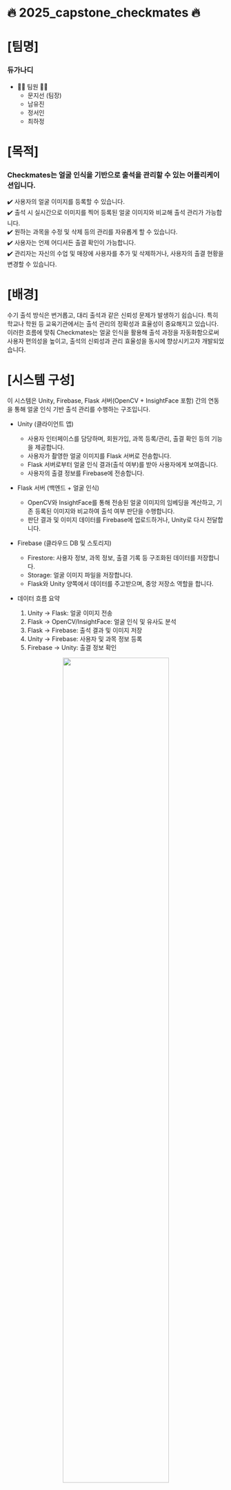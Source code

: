 # 🔥 2025_capstone_checkmates 🔥
# [팀명]
### 듀가나디 
* 👩‍💻 팀원 👩‍💻
  * 문지선 (팀장)
  * 남유진
  * 정서인
  * 최하정
    
# [목적]
### __Checkmates는 얼굴 인식을 기반으로 출석을 관리할 수 있는 어플리케이션입니다.__
✔️ 사용자의 얼굴 이미지를 등록할 수 있습니다. <br>
✔️ 출석 시 실시간으로 이미지를 찍어 등록된 얼굴 이미지와 비교해 출석 관리가 가능합니다. <br>
✔️ 원하는 과목을 수정 및 삭제 등의 관리를 자유롭게 할 수 있습니다. <br>
✔️ 사용자는 언제 어디서든 출결 확인이 가능합니다. <br>
✔️ 관리자는 자신의 수업 및 매장에 사용자를 추가 및 삭제하거나, 사용자의 출결 현황을 변경할 수 있습니다.<br>
# [배경]
수기 출석 방식은 번거롭고, 대리 출석과 같은 신뢰성 문제가 발생하기 쉽습니다. 특히 학교나 학원 등 교육기관에서는 출석 관리의 정확성과 효율성이 중요해지고 있습니다. 이러한 흐름에 맞춰 Checkmates는 얼굴 인식을 활용해 출석 과정을 자동화함으로써 사용자 편의성을 높이고, 출석의 신뢰성과 관리 효율성을 동시에 향상시키고자 개발되었습니다. <br>
# [시스템 구성]
이 시스템은 Unity, Firebase, Flask 서버(OpenCV + InsightFace 포함) 간의 연동을 통해 얼굴 인식 기반 출석 관리를 수행하는 구조입니다.

* Unity (클라이언트 앱)
  * 사용자 인터페이스를 담당하며, 회원가입, 과목 등록/관리, 출결 확인 등의 기능을 제공합니다.
  * 사용자가 촬영한 얼굴 이미지를 Flask 서버로 전송합니다.
  * Flask 서버로부터 얼굴 인식 결과(출석 여부)를 받아 사용자에게 보여줍니다.
  * 사용자의 출결 정보를 Firebase에 전송합니다.

* Flask 서버 (백엔드 + 얼굴 인식)
  * OpenCV와 InsightFace를 통해 전송된 얼굴 이미지의 임베딩을 계산하고, 기존 등록된 이미지와 비교하여 출석 여부 판단을 수행합니다.
  * 판단 결과 및 이미지 데이터를 Firebase에 업로드하거나, Unity로 다시 전달합니다.

* Firebase (클라우드 DB 및 스토리지)
  *  Firestore: 사용자 정보, 과목 정보, 출결 기록 등 구조화된 데이터를 저장합니다.
  *  Storage: 얼굴 이미지 파일을 저장합니다.
  *  Flask와 Unity 양쪽에서 데이터를 주고받으며, 중앙 저장소 역할을 합니다.
    
* 데이터 흐름 요약
  1. Unity → Flask: 얼굴 이미지 전송
  2. Flask → OpenCV/InsightFace: 얼굴 인식 및 유사도 분석
  3. Flask → Firebase: 출석 결과 및 이미지 저장
  4. Unity → Firebase: 사용자 및 과목 정보 등록
  5.	Firebase → Unity: 출결 정보 확인
  
<p align="center">
<img src="https://github.com/user-attachments/assets/5c7ba701-640f-41d2-bb04-e7aa66cedf4a" width="70%">
</p>

# [적용 기술] 
### 핵심 기술
* OpenCV: 얼굴 이미지 전처리 및 기본 이미지 처리 기능
* InsightFace: 고성능 얼굴 인식 및 임베딩 비교
* Flask: RESTful API 서버 구축 및 Unity와의 통신 처리
* Firebase Firestore: 사용자, 과목, 출결 정보 저장
* Firebase Storage: 얼굴 이미지 저장 및 관리
* Firebase Authentication: 사용자 로그인/회원가입 관리
  
### 개발 환경
<img src="https://img.shields.io/badge/Windows_11-0078D4?style=for-the-badge&logo=windows11&logoColor=white"/><img src="https://img.shields.io/badge/macOS-000000?style=for-the-badge&logo=apple&logoColor=white"/>

### 개발 도구
<img src="https://img.shields.io/badge/Unity-000000?style=for-the-badge&logo=unity&logoColor=white"/><img src="https://img.shields.io/badge/Firebase-FFCA28?style=for-the-badge&logo=firebase&logoColor=white"/><img src="https://img.shields.io/badge/Flask-000000?style=for-the-badge&logo=flask&logoColor=white"/><img src="https://img.shields.io/badge/OpenCV-5C3EE8?style=for-the-badge&logo=opencv&logoColor=white"/><img src="https://img.shields.io/badge/Visual%20Studio-5C2D91?style=for-the-badge&logo=visual-studio&logoColor=white"/>

### 개발 언어 및 프레임워크
<img src="https://img.shields.io/badge/Python-3776AB?style=for-the-badge&logo=python&logoColor=white"/><img src="https://img.shields.io/badge/C%23-239120?style=for-the-badge&logo=csharp&logoColor=white"/><img src="https://img.shields.io/badge/InsightFace-1E90FF?style=for-the-badge"/>

# [프로젝트 결과]
### 초기화면
<table>
  <tr>
    <td align="center">
     <img src="https://github.com/user-attachments/assets/7461133f-d22c-490d-a774-13dadf42014d" width="1350px"><br>
     <b> 시작 화면 </b>
     <p align="left"> ◦ 스플래시 화면 : 3초후 로그인 씬으로 이동 </p>
     <br><br><br><br><br><br><br>
    </td>
    <td align="center">
      <img src="https://github.com/user-attachments/assets/c9adcc46-6d7f-4f75-ae28-791d125e9084" width="1100px"><br>
      <b> 로그인 화면 </b>
      <p align="left"> ◦ 사용자 유형 선택 가능 ( 관리자, 개인 사용자 선택 가능 ) </p>
      <p align="left"> ◦ 이메일, 비밀번호 입력 </p>
      <p align="left"> ◦ email 찾기, pw 찾기, 회원가입 버튼 클릭 시 각 화면으로 이동 </p>
      <p align="left"> ◦ 에러 등 인포 메시지 출력 </p>
    </td>
    <td align="center">
      <img src="https://github.com/user-attachments/assets/acc4579b-1d56-47cd-97f3-7282153017e4" width="1240px"><br>
      <b> 회원가입 화면 </b>
      <p align="left"> ◦ 사용자 유형 선택 가능 ( 관리자, 개인 사용자 선택 가능 ) </p>
      <p align="left"> ◦ 기관명, 이름, 이메일, 비밀번호, 전화번호 입력 </p>
      <p align="left"> ◦ 이메일 인증 기능 </p>
      <p align="left"> ◦ 에러 등 인포 메시지 출력 </p>
      <br>
    </td>
    <td align="center">
      <img src="https://github.com/user-attachments/assets/4be9cb82-ba91-4073-ae8c-b410d9419497" width="1250px"><br>
      <b> 이메일 찾기 화면 </b>
      <p align="left"> ◦ 사용자 유형 선택 가능 ( 관리자, 개인 사용자 선택 가능 ) </p>
      <p align="left"> ◦ 이름, 전화번호 입력 </p>
      <p align="left"> ◦ 이메일 인증 기능 </p>
      <p align="left"> ◦ 에러 등 인포 메시지 출력 </p>
      <br><br>
    </td>
    <td align="center">
      <img src="https://github.com/user-attachments/assets/87970809-c48b-4c9c-a885-01a3a97669b1" width="1250px"><br>
      <b>비밀번호 찾기 화면 </b>
      <p align="left"> ◦ 사용자 유형 선택 가능 ( 관리자, 개인 사용자 선택 가능 ) </p>
      <p align="left"> ◦ 이름, 이메일 입력 </p>
      <p align="left"> ◦ 이메일로 비밀번호 초기화 이메일 전송  </p>
      <p align="left"> ◦ 에러 등 인포 메시지 출력 </p>
      <br>
    </td>
  </tr>
</table>

### 관리자 화면
<table>
  <tr>
    <td align="center">
      <img src="https://github.com/user-attachments/assets/de6400ba-0a5e-4d4d-a529-1ac0a16f363c" width="1280px"><br>
      <b> 관리자 과목 리스트 화면 </b>
      <p align="left"> ◦ 관리자 프로필 : 기관명, 이름 정보 확인 가능 </p>
      <p align="left"> ◦ 로그아웃 버튼 : 클릭 시 로그아웃 되고 로그인 화면으로 이동 </p>
      <p align="left"> ◦ 생성한 과목 리스트 (과목 이름, 요일, 시간대)  </p>
      <p align="left"> ◦ 과목 추가 버튼 : 과목을 추가하는 판넬 팝업 </p>
      <p align="left"> ◦ 얼굴 인식 버튼 : 프로필 사진 클릭 시 얼굴 인식 화면으로 이동 </p>
      <br><br><br><br><br><br><br><br>
    </td>
    <td align="center">
      <img src="https://github.com/user-attachments/assets/5975caf1-f253-44f0-9268-be58da3fb2fd" width="1310px"><br>
      <b> 강의 과목 생성 화면 </b>
      <p align="left"> ◦ 과목 이름, 요일, 시작 시간, 종료 시간 입력 </p>
      <p align="left"> ◦ 에러 등 인포 메시지 출력 </p>
      <p align="left"> ◦ 같은 계정에서, 동일한 이름의 과목으로 수정 불가 </p>
      <p align="left"> ◦ 동일한 요일의 동일한 시간대는 생성 불가 </p>
     <br><br><br><br><br><br><br><br><br><br><br><br><br><br>
    </td>
    <td align="center">
      <img width="1150px" alt="att" src="https://github.com/user-attachments/assets/b8cb620a-09ef-4e88-8cfc-3ae34c100ced" /><br>
      <b> 과목별 출석 현황 화면 </b>
      <p align="left"> ◦ 출석, 지각, 결석 상태인 학생들의 목록 </p>
      <p align="left"> ◦ 과목 드롭다운으로 과목 이동 가능 </p>
      <p align="left"> ◦ 년, 월, 일 드롭다운으로 날짜 이동 가능 (달력 버튼 클릭 시)</p>
      <p align="left"> ◦ 과목 코드 버튼 : 과목 코드를 판넬로 확인 가능 (copy 기능) </p>
      <p align="left"> ◦ 출석, 지각, 결석 상태인 학생들의 목록 </p>
      <p align="left"> ◦ 과목 수정 버튼 : 과목 수정 판넬 팝업 </p>
      <p align="left"> ◦ 맴버 관리 버튼 : 맴버 삭제 화면 이동 </p>
     <br><br><br><br>
    </td>
    <td align="center">
     <img width="1250px" alt="att_edit" src="https://github.com/user-attachments/assets/e16428d0-9dab-40a2-b2af-a241d567f236"/><br> 
      <b>과목 상태 편집 화면</b>
      <p align="left"> ◦ 과목 이름, 시작 시간, 종료 시간 수정 가능</p>
      <p align="left"> ◦ 에러 등의 인포 메시지 출력 </p>
      <p align="left"> ◦ 같은 계정에서, 동일한 이름의 과목으로 수정 불가 </p>
      <p align="left"> ◦ 동일한 요일의 동일한 시간대로 수정 불가 </p>
      <br><br><br><br><br><br><br><br><br><br><br><br><br><br><br>
    </td>
    <td align="center">
      <img src="https://github.com/user-attachments/assets/3d6697f8-fd56-448b-8c12-b59ea5fdc427" width="1330px"><br>
      <b>출석 학생 얼굴 인식 화면</b>
      <p align="left"> ◦ 현재 시간대의 과목 이름 </p>
      <p align="left"> ◦ 기본은 전면 카메라 </p>
      <p align="left"> ◦ 후면 카메라 버튼 클릭 시 후면 카메라로 전환 </p>
      <p align="left"> ◦ 얼굴 인식 버튼 클릭 시 얼굴 인식 작동 : 서버에서 온 성공, 실패 등의 결과 메시지 출력 </p>
      <br><br><br><br><br><br><br><br><br><br><br><br><br><br>
    </td>
  </tr>
</table>

### 개인 화면
<table>
  <tr>
    <td align="center">
      <img src="https://github.com/user-attachments/assets/99550753-70c6-40b5-89f6-280fa7cf47a7" width="1230px"><br>
      <b>사용자 수강 과목 리스트 화면</b>
      <p align="left"> ◦ 사용자 프로필 : 사용자 이름 정보 </p>
      <p align="left"> ◦ 수강하고 있는 과목 목록 출력 (과목 이름, 요일, 시간대) </p>
      <p align="left"> ◦ 로그아웃 버튼 : 로그아웃 되고 로그인 화면으로 이동 </p>
      <p align="left"> ◦ 과목 추가 버튼 : 과목 추가 판넬 팝업</p>
      <p align="left"> ◦ 얼굴 등록 버튼 : 프로필 버튼 클릭 시 얼굴 등록 화면으로 이동 </p>
      <br><br>br><br><br><br><br><br><br><br>
    </td>
    <td align="center">
      <img src="https://github.com/user-attachments/assets/91f3ffa0-dff9-45ff-a1e2-31957d061466" width="1220px"><br>
      <b>수강 과목 추가 화면</b>
      <p align="left"> ◦ 과목 코드 입력 창 </p>
      <br><br><br><br><br><br><br><br><br><br><br><br><br>br><br><br><br><br><br><br><br>
    </td>
    <td align="center">
      <img src="https://github.com/user-attachments/assets/d2e31d4f-f65b-4272-805b-500e05b7ffb0" width="1210px"><br>
      <b>해당 과목의 출결 조회 화면</b>
      <p align="left"> ◦ 과목 정보 확인 (관리자 명, 과목 이름, 과목 요일, 시간대) </p>
      <p align="left"> ◦ 출결 상태 리스트 : 날짜 별 지각, 결석, 출석 상태 확인 가능 </p>
      <br><br><br><br><br><br><br><br><br><br><br><br><br><br><br><br><br>
    </td>
    <td align="center">
      <img src="https://github.com/user-attachments/assets/4805b1ba-7ef8-4df9-a097-ceb3ddcbdff3" width="1280px"><br>
      <b>사용자 얼굴 등록 화면</b>
      <p align="left"> ◦ 뒤로 가기 버튼 : 사용자 프로필 화면으로 이동 </p>
      <p align="left"> ◦ 기본은 전면 카메라  </p>
      <p align="left"> ◦ 후면 카메라 전환 버튼 : 버튼 클릭 시 후면 카메라로 이동  </p>
      <p align="left"> ◦ 3번 촬영을 요하는 안내 메시지 판넬 팝업 </p>
      <p align="left"> ◦ 얼굴 등록 버튼 : 버튼 클릭 시 서버 측의 결과 메시지 출력 </p>
      <p align="left"> ◦ 3번 촬영 시 2초후 사용자 프로필 화면으로 이동하고, 프로필 사진이 변경되며 해당 화면으로 이동할 수 있는 기능이 차단됨. </p>
      <p align="left"> ◦ 나눠서 촬영 가능 </p>
     <br><br><br><br>
    </td>
  </tr>
</table>

# [기대 효과]
* __사용자 측면__ <br>
별도의 수기 입력 없이 하나의 휴대폰만으로 간편하게 출석 체크가 가능합니다. 얼굴 인식을 기반으로 하기 때문에, 대리 출석과 같은 기존 출석 방식의 문제를 방지하므로 보다 정확하고 철저한 출석 관리가 가능합니다. 사용자는 언제 어디서든 자신의 출결 현황을 확인할 수 있어 출석 정보와 접근성과 투명성도 높아집니다. 
* __비즈니스 측면__ <br>
학원, 교육 기관뿐만 아니라 병원, 피트니스 센터, 사무실, 상업 매장 등 다양한 분야에서 고객 관리 및 인원 체크를 자동화하는 데 활용될 수 있어 전반적인 업무 효율성을 크게 높일 수 있습니다.

